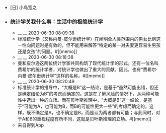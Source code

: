 - [日] 小岛宽之
- ### 统计学关我什么事：生活中的极简统计学
    - __ __ 2020-06-30 08:09:38
    - 标准统计学（又称内曼-皮尔逊统计学）在阐明全人类范围内的男女比例这一性向问题时是有效的，但不能用来解答“特定的某一对夫妻更容易生男孩还是女孩”的问题。#[[memo]]
    - __ __ 2020-06-30 08:18:38
    - 曼和皮尔逊这两位统计学家共同构筑了现代统计学的形式。还有一位名叫费希尔的统计学者，对统计学也做出了重大的贡献。因此，也有“费希尔·内曼·皮尔逊统计学”这样的名称。#[[memo]]
    - __ __ 2020-06-30 08:20:49
    - 标准统计学的推导中，“大概是B”这一结论，是基于“虽然可能出错，但还是确定结论为B”的考虑而确定的。这是在了解风险的情况下，从两种可能性中选出一种的立场。而在贝叶斯推理中，“大概是B”这一结论，是基于“可能为A，也可能为B，而B的可能性更大一些”的考虑而确定的。这样，既不确定是A，也不确定是B，而是认为两者都有可能；与此同时，对于A和B的重视程度有所不同，这就是贝叶斯推理的立场。#[[memo]]
    - 来自得到App
